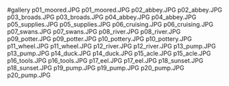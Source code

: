 #gallery
p01_moored.JPG	p01_moored.JPG
p02_abbey.JPG	p02_abbey.JPG
p03_broads.JPG	p03_broads.JPG
p04_abbey.JPG	p04_abbey.JPG
p05_supplies.JPG	p05_supplies.JPG
p06_cruising.JPG	p06_cruising.JPG
p07_swans.JPG	p07_swans.JPG
p08_river.JPG	p08_river.JPG
p09_potter.JPG	p09_potter.JPG
p10_pottery.JPG	p10_pottery.JPG
p11_wheel.JPG	p11_wheel.JPG
p12_river.JPG	p12_river.JPG
p13_pump.JPG	p13_pump.JPG
p14_duck.JPG	p14_duck.JPG
p15_acle.JPG	p15_acle.JPG
p16_tools.JPG	p16_tools.JPG
p17_eel.JPG	p17_eel.JPG
p18_sunset.JPG	p18_sunset.JPG
p19_pump.JPG	p19_pump.JPG
p20_pump.JPG	p20_pump.JPG
